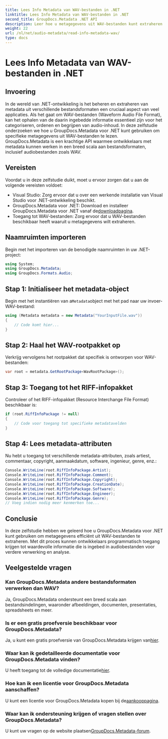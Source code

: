 ```yaml
---
title: Lees Info Metadata van WAV-bestanden in .NET
linktitle: Lees Info Metadata van WAV-bestanden in .NET
second_title: GroupDocs.Metadata .NET API
description: Leer hoe u metagegevens uit WAV-bestanden kunt extraheren met GroupDocs.Metadata voor .NET. Duik in deze stapsgewijze zelfstudie om metagegevens te gebruiken voor het beheer van audiobestanden.
weight: 22
url: /nl/net/audio-metadata/read-info-metadata-wav/
type: docs
---
```

# Lees Info Metadata van WAV-bestanden in .NET

## Invoering
In de wereld van .NET-ontwikkeling is het beheren en extraheren van metadata uit verschillende bestandsformaten een cruciaal aspect van veel applicaties. Als het gaat om WAV-bestanden (Waveform Audio File Format), kan het ophalen van de daarin ingebedde informatie essentieel zijn voor het categoriseren, ordenen en begrijpen van audio-inhoud.
In deze zelfstudie onderzoeken we hoe u GroupDocs.Metadata voor .NET kunt gebruiken om specifieke metagegevens uit WAV-bestanden te lezen. GroupDocs.Metadata is een krachtige API waarmee ontwikkelaars met metadata kunnen werken in een breed scala aan bestandsformaten, inclusief audiobestanden zoals WAV.
## Vereisten
Voordat u in deze zelfstudie duikt, moet u ervoor zorgen dat u aan de volgende vereisten voldoet:
- Visual Studio: Zorg ervoor dat u over een werkende installatie van Visual Studio voor .NET-ontwikkeling beschikt.
-  GroupDocs.Metadata voor .NET: Download en installeer GroupDocs.Metadata voor .NET vanaf de[downloadpagina](https://releases.groupdocs.com/metadata/net/).
- Toegang tot WAV-bestanden: Zorg ervoor dat u WAV-bestanden beschikbaar heeft waaruit u metagegevens wilt extraheren.

## Naamruimten importeren
Begin met het importeren van de benodigde naamruimten in uw .NET-project:
```csharp
using System;
using GroupDocs.Metadata;
using GroupDocs.Formats.Audio;
```
## Stap 1: Initialiseer het metadata-object
 Begin met het instantiëren van a`Metadata`object met het pad naar uw invoer-WAV-bestand:
```csharp
using (Metadata metadata = new Metadata("YourInputFile.wav"))
{
    // Code komt hier...
}
```
## Stap 2: Haal het WAV-rootpakket op
Verkrijg vervolgens het rootpakket dat specifiek is ontworpen voor WAV-bestanden:
```csharp
var root = metadata.GetRootPackage<WavRootPackage>();
```
## Stap 3: Toegang tot het RIFF-infopakket
Controleer of het RIFF-infopakket (Resource Interchange File Format) beschikbaar is:
```csharp
if (root.RiffInfoPackage != null)
{
    // Code voor toegang tot specifieke metadatavelden
}
```
## Stap 4: Lees metadata-attributen
Nu hebt u toegang tot verschillende metadata-attributen, zoals artiest, commentaar, copyright, aanmaakdatum, software, ingenieur, genre, enz.:
```csharp
Console.WriteLine(root.RiffInfoPackage.Artist);
Console.WriteLine(root.RiffInfoPackage.Comment);
Console.WriteLine(root.RiffInfoPackage.Copyright);
Console.WriteLine(root.RiffInfoPackage.CreationDate);
Console.WriteLine(root.RiffInfoPackage.Software);
Console.WriteLine(root.RiffInfoPackage.Engineer);
Console.WriteLine(root.RiffInfoPackage.Genre);
// Voeg indien nodig meer kenmerken toe...
```

## Conclusie
In deze zelfstudie hebben we geleerd hoe u GroupDocs.Metadata voor .NET kunt gebruiken om metagegevens efficiënt uit WAV-bestanden te extraheren. Met dit proces kunnen ontwikkelaars programmatisch toegang krijgen tot waardevolle informatie die is ingebed in audiobestanden voor verdere verwerking en analyse.

## Veelgestelde vragen
### Kan GroupDocs.Metadata andere bestandsformaten verwerken dan WAV?
Ja, GroupDocs.Metadata ondersteunt een breed scala aan bestandsindelingen, waaronder afbeeldingen, documenten, presentaties, spreadsheets en meer.
### Is er een gratis proefversie beschikbaar voor GroupDocs.Metadata?
 Ja, u kunt een gratis proefversie van GroupDocs.Metadata krijgen van[hier](https://releases.groupdocs.com/).
### Waar kan ik gedetailleerde documentatie voor GroupDocs.Metadata vinden?
 U heeft toegang tot de volledige documentatie[hier](https://tutorials.groupdocs.com/metadata/net/).
### Hoe kan ik een licentie voor GroupDocs.Metadata aanschaffen?
 U kunt een licentie voor GroupDocs.Metadata kopen bij de[aankooppagina](https://purchase.groupdocs.com/buy).
### Waar kan ik ondersteuning krijgen of vragen stellen over GroupDocs.Metadata?
 U kunt uw vragen op de website plaatsen[GroupDocs.Metadata-forum](https://forum.groupdocs.com/c/metadata/14).
